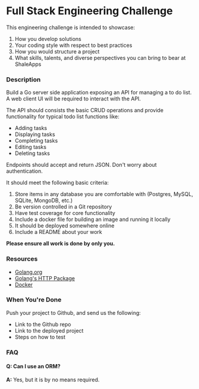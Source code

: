 # Full Stack Engineering Challenge
This engineering challenge is intended to showcase:

 1. How you develop solutions
 2. Your coding style with respect to best practices
 3. How you would structure a project
 4. What skills, talents, and diverse perspectives you can bring to bear at ShaleApps

### Description
Build a Go server side application exposing an API for managing a to do list.
A web client UI will be required to interact with the API.

The API should consists the basic CRUD operations and provide functionality for typical todo list functions like:

* Adding tasks
* Displaying tasks
* Completing tasks
* Editing tasks
* Deleting tasks

Endpoints should accept and return JSON. Don't worry about authentication.

It should meet the following basic criteria:
 1. Store items in any database you are comfortable with (Postgres, MySQL, SQLite, MongoDB, etc.)
 2. Be version controlled in a Git repository
 3. Have test coverage for core functionality
 4. Include a docker file for building an image and running it locally
 5. It should be deployed somewhere online
 6. Include a README about your work

__Please ensure all work is done by only you.__

### Resources
* [Golang.org](https://www.golang.org)
* [Golang's HTTP Package](https://golang.org/pkg/net/http/)
* [Docker](https://www.docker.com)

### When You're Done
Push your project to Github, and send us the following:
* Link to the Github repo
* Link to the deployed project
* Steps on how to test

### FAQ

#### Q: Can I use an ORM?
**A:** Yes, but it is by no means required.
